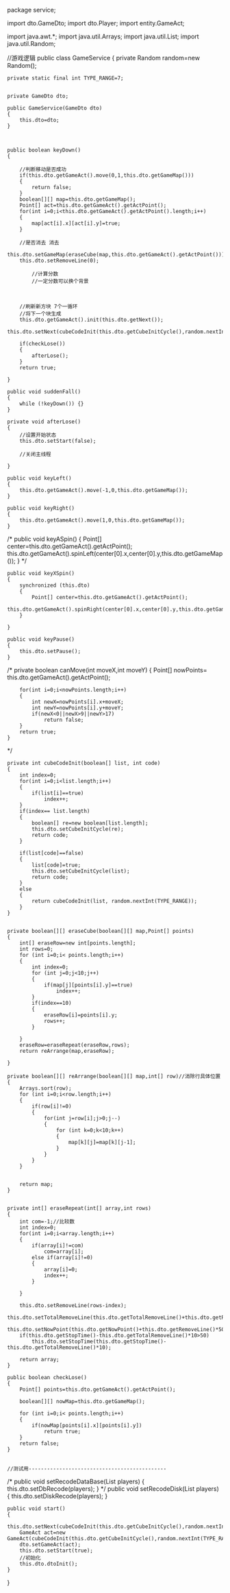 
package service;

import dto.GameDto;
import dto.Player;
import entity.GameAct;

import java.awt.*;
import java.util.Arrays;
import java.util.List;
import java.util.Random;

//游戏逻辑
public class GameService
{
    private Random random=new Random();

    private static final int TYPE_RANGE=7;


    private GameDto dto;

    public GameService(GameDto dto)
    {
        this.dto=dto;
    }



    public boolean keyDown()
    {

        //判断移动是否成功
        if(this.dto.getGameAct().move(0,1,this.dto.getGameMap()))
        {
            return false;
        }
        boolean[][] map=this.dto.getGameMap();
        Point[] act=this.dto.getGameAct().getActPoint();
        for(int i=0;i<this.dto.getGameAct().getActPoint().length;i++)
        {
            map[act[i].x][act[i].y]=true;
        }

        //是否消去 消去
        this.dto.setGameMap(eraseCube(map,this.dto.getGameAct().getActPoint()));
        this.dto.setRemoveLine(0);

            //计算分数
            //一定分数可以换个背景



        //刷新新方块 7个一循环
        //将下一个块生成
        this.dto.getGameAct().init(this.dto.getNext());
        this.dto.setNext(cubeCodeInit(this.dto.getCubeInitCycle(),random.nextInt(TYPE_RANGE)));

        if(checkLose())
        {
            afterLose();
        }
        return true;

    }

    public void suddenFall()
    {
        while (!keyDown()) {}
    }

    private void afterLose()
    {
        //设置开始状态
        this.dto.setStart(false);

        //关闭主线程

    }

    public void keyLeft()
    {
        this.dto.getGameAct().move(-1,0,this.dto.getGameMap());
    }

    public void keyRight()
    {
        this.dto.getGameAct().move(1,0,this.dto.getGameMap());
    }
/*
    public void keyASpin()
    {
        Point[] center=this.dto.getGameAct().getActPoint();
            this.dto.getGameAct().spinLeft(center[0].x,center[0].y,this.dto.getGameMap());
    }
*/

    public void keyXSpin()
    {
        synchronized (this.dto)
        {
            Point[] center=this.dto.getGameAct().getActPoint();
            this.dto.getGameAct().spinRight(center[0].x,center[0].y,this.dto.getGameMap());
        }

    }

    public void keyPause()
    {
        this.dto.setPause();
    }

/*
    private boolean canMove(int moveX,int moveY)
    {
        Point[] nowPoints= this.dto.getGameAct().getActPoint();

        for(int i=0;i<nowPoints.length;i++)
        {
            int newX=nowPoints[i].x+moveX;
            int newY=nowPoints[i].y+moveY;
            if(newX<0||newX>9||newY>17)
                return false;
        }
        return true;
    }

*/


    private int cubeCodeInit(boolean[] list, int code)
    {
        int index=0;
        for(int i=0;i<list.length;i++)
        {
            if(list[i]==true)
                index++;
        }
        if(index== list.length)
        {
            boolean[] re=new boolean[list.length];
            this.dto.setCubeInitCycle(re);
            return code;
        }

        if(list[code]==false)
        {
            list[code]=true;
            this.dto.setCubeInitCycle(list);
            return code;
        }
        else
        {
            return cubeCodeInit(list, random.nextInt(TYPE_RANGE));
        }
    }


    private boolean[][] eraseCube(boolean[][] map,Point[] points)
    {
        int[] eraseRow=new int[points.length];
        int rows=0;
        for (int i=0;i< points.length;i++)
        {
            int index=0;
            for (int j=0;j<10;j++)
            {
                if(map[j][points[i].y]==true)
                    index++;
            }
            if(index==10)
            {
                eraseRow[i]=points[i].y;
                rows++;
            }

        }
        eraseRow=eraseRepeat(eraseRow,rows);
        return reArrange(map,eraseRow);

    }

    private boolean[][] reArrange(boolean[][] map,int[] row)//消除行具体位置
    {
        Arrays.sort(row);
        for (int i=0;i<row.length;i++)
        {
            if(row[i]!=0)
            {
                for(int j=row[i];j>0;j--)
                {
                    for (int k=0;k<10;k++)
                    {
                        map[k][j]=map[k][j-1];
                    }
                }
            }
        }


        return map;
    }


    private int[] eraseRepeat(int[] array,int rows)
    {
        int com=-1;//比较数
        int index=0;
        for(int i=0;i<array.length;i++)
        {
            if(array[i]!=com)
                com=array[i];
            else if(array[i]!=0)
            {
                array[i]=0;
                index++;
            }

        }

        this.dto.setRemoveLine(rows-index);
        this.dto.setTotalRemoveLine(this.dto.getTotalRemoveLine()+this.dto.getRemoveLine());
        this.dto.setNowPoint(this.dto.getNowPoint()+this.dto.getRemoveLine()*500*this.dto.getRemoveLine());
        if(this.dto.getStopTime()-this.dto.getTotalRemoveLine()*10>50)
            this.dto.setStopTime(this.dto.getStopTime()-this.dto.getTotalRemoveLine()*10);

        return array;
    }

    public boolean checkLose()
    {
        Point[] points=this.dto.getGameAct().getActPoint();

        boolean[][] nowMap=this.dto.getGameMap();

        for (int i=0;i< points.length;i++)
        {
            if(nowMap[points[i].x][points[i].y])
                return true;
        }
        return false;
    }


    //测试用---------------------------------------------
/*
    public void setRecodeDataBase(List<Player> players)
    {
        this.dto.setDbRecode(players);
    }
*/
    public void setRecodeDisk(List<Player> players)
    {
        this.dto.setDiskRecode(players);
    }

    public void start()
    {
        this.dto.setNext(cubeCodeInit(this.dto.getCubeInitCycle(),random.nextInt(TYPE_RANGE)));
        GameAct act=new GameAct(cubeCodeInit(this.dto.getCubeInitCycle(),random.nextInt(TYPE_RANGE)));
        dto.setGameAct(act);
        this.dto.setStart(true);
        //初始化
        this.dto.dtoInit();
    }

}
